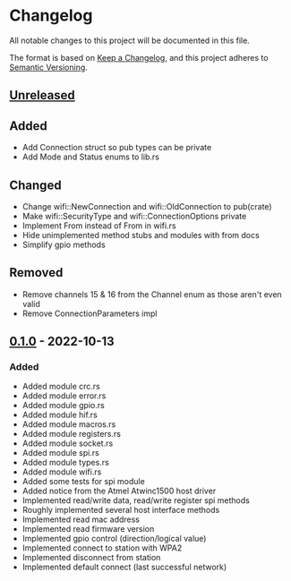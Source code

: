 # Changelog
All notable changes to this project will be documented in this file.

The format is based on [Keep a Changelog](https://keepachangelog.com/en/1.0.0/),
and this project adheres to [Semantic Versioning](https://semver.org/spec/v2.0.0.html).

## [Unreleased]
## Added
- Add Connection struct so pub types can be private
- Add Mode and Status enums to lib.rs

## Changed
- Change wifi::NewConnection and wifi::OldConnection to pub(crate)
- Make wifi::SecurityType and wifi::ConnectionOptions private
- Implement From<Connection> instead of From<ConnectionParameters> in wifi.rs
- Hide unimplemented method stubs and modules with from docs
- Simplify gpio methods

## Removed
- Remove channels 15 & 16 from the Channel enum as those aren't even valid
- Remove ConnectionParameters impl

## [0.1.0] - 2022-10-13
### Added
- Added module crc.rs
- Added module error.rs
- Added module gpio.rs
- Added module hif.rs
- Added module macros.rs
- Added module registers.rs
- Added module socket.rs
- Added module spi.rs
- Added module types.rs
- Added module wifi.rs
- Added some tests for spi module
- Added notice from the Atmel Atwinc1500 host driver
- Implemented read/write data, read/write register spi methods
- Roughly implemented several host interface methods
- Implemented read mac address
- Implemented read firmware version
- Implemented gpio control (direction/logical value)
- Implemented connect to station with WPA2
- Implemented disconnect from station
- Implemented default connect (last successful network)

[Unreleased]: https://github.com/drewtchrist/atwinc1500-rs/compare/v0.1.0...HEAD
[0.1.0]: https://github.com/drewtchrist/atwinc1500-rs/tag/v0.1.0
